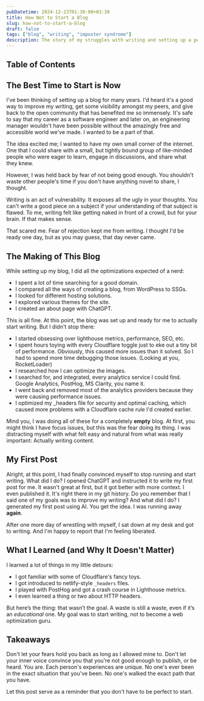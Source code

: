 ```yaml
---
pubDatetime: 2024-12-23T01:30:00+03:30
title: How Not to Start a Blog
slug: how-not-to-start-a-blog
draft: false
tags: ["blog", "writing", "imposter syndrome"]
description: The story of my struggles with writing and setting up a personal blog.
---
```


## Table of Contents

## The Best Time to Start is Now

I've been thinking of setting up a blog for many years. I'd heard it's a good way to improve my writing, get some visibility amongst my peers, and give back to the open community that has benefited me so immensely.
It's safe to say that my career as a software engineer and later on, an engineering manager wouldn't have been possible without the amazingly free and accessible world we've made. I wanted to be a part of that.

The idea excited me; I wanted to have my own small corner of the internet. One that I could share with a small, but tightly bound group of like-minded people who were eager to learn, engage in discussions, and share what they knew.

However, I was held back by fear of not being good enough. You shouldn't waste other people's time if you don't have anything novel to share, I thought.

Writing is an act of vulnerability. It exposes all the ugly in your thoughts. You can't write a good piece on a subject if your understanding of that subject is flawed. To me, writing felt like getting naked in front of a crowd, but for your brain. If that makes sense.

That scared me. Fear of rejection kept me from writing. I thought I'd be ready one day, but as you may guess, that day never came.

## The Making of This Blog

While setting up my blog, I did all the optimizations expected of a nerd:

- I spent a lot of time searching for a good domain.
- I compared all the ways of creating a blog, from WordPress to SSGs.
- I looked for different hosting solutions.
- I explored various themes for the site.
- I created an about page with ChatGPT.

This is all fine. At this point, the blog was set up and ready for me to actually start writing. But I didn't stop there:

- I started obsessing over lighthouse metrics, performance, SEO, etc.
- I spent hours toying with every Cloudflare toggle just to eke out a tiny bit of performance. Obviously, this caused more issues than it solved. So I had to spend more time debugging those issues. (Looking at you, RocketLoader)
- I researched how I can optimize the images.
- I searched for, and integrated, every analytics service I could find. Google Analytics, PostHog, MS Clarity, you name it.
- I went back and removed most of the analytics providers because they were causing performance issues.
- I optimized my \_headers file for security and optimal caching, which caused more problems with a Cloudflare cache rule I'd created earlier.

Mind you, I was doing all of these for a completely **empty** blog. At first, you might think I have focus issues, but this was the fear doing its thing. I was distracting myself with what felt easy and natural from what was really important: Actually writing content.

## My First Post

Alright, at this point, I had finally convinced myself to stop running and start writing. What did I do? I opened ChatGPT and instructed it to write my first post for me. It wasn't great at first, but it got better with more context. I even published it. It's right there in my git history.
Do you remember that I said one of my goals was to improve my writing? And what did I do? I generated my first post using AI. You get the idea. I was running away **again**.

After one more day of wrestling with myself, I sat down at my desk and got to writing. And I'm happy to report that I'm feeling liberated.

## What I Learned (and Why It Doesn't Matter)

I learned a lot of things in my little detours:

- I got familiar with some of Cloudflare's fancy toys.
- I got introduced to netlify-style `_headers` files.
- I played with PostHog and got a crash course in Lighthouse metrics.
- I even learned a thing or two about HTTP headers.

But here’s the thing: that wasn’t the goal. A waste is still a waste, even if it’s an _educational_ one. My goal was to start writing, not to become a web optimization guru.

## Takeaways

Don't let your fears hold you back as long as I allowed mine to. Don't let your inner voice convince you that you're not good enough to publish, or be heard. You are. Each person's experiences are unique. No one's ever been in the exact situation that you've been. No one's walked the exact path that you have.

Let this post serve as a reminder that you don't have to be perfect to start.
